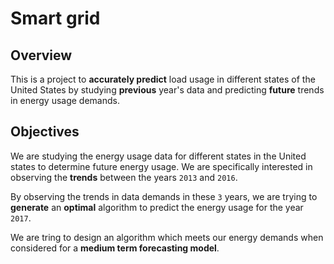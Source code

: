 # Smart grid
## Overview

This is a project to **accurately predict** load usage in different states of the United States by studying **previous** year's data and predicting **future** trends in energy usage demands.

## Objectives
We are studying the energy usage data for different states in the United states to determine future energy usage.
We are specifically interested in observing the **trends** between the years `2013` and `2016`.

By observing the trends in data demands in these `3` years, we are trying to **generate** an **optimal** algorithm to predict the energy usage for the year `2017`.

We are tring to design an algorithm which meets our energy demands when considered for a **medium term forecasting model**.